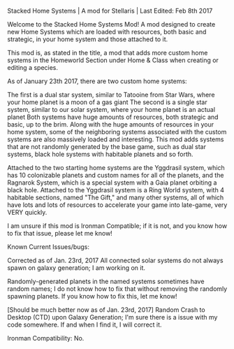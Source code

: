 Stacked Home Systems | A mod for Stellaris | Last Edited: Feb 8th 2017

Welcome to the Stacked Home Systems Mod! A mod designed to create new Home Systems which are loaded with resources, both basic and strategic, in your home system and those attached to it.

This mod is, as stated in the title, a mod that adds more custom home systems in the Homeworld Section under Home & Class when creating or editing a species.

As of January 23th 2017, there are two custom home systems:

The first is a dual star system, similar to Tatooine from Star Wars, where your home planet is a moon of a gas giant The second is a single star system, similar to our solar system, where your home planet is an actual planet Both systems have huge amounts of resources, both strategic and basic, up to the brim. Along with the huge amounts of resources in your home system, some of the neighboring systems associated with the custom systems are also massively loaded and interesting. This mod adds systems that are not randomly generated by the base game, such as dual star systems, black hole systems with habitable planets and so forth.

Attached to the two starting home systems are the Yggdrasil system, which has 10 colonizable planets and custom names for all of the planets, and the Ragnarok System, which is a special system with a Gaia planet orbiting a black hole. Attached to the Yggdrasil system is a Ring World system, with 4 habitable sections, named "The Gift," and many other systems, all of which have lots and lots of resources to accelerate your game into late-game, very VERY quickly.

I am unsure if this mod is Ironman Compatible; if it is not, and you know how to fix that issue, please let me know!

Known Current Issues/bugs:

Corrected as of Jan. 23rd, 2017 All connected solar systems do not always spawn on galaxy generation; I am working on it.

Randomly-generated planets in the named systems sometimes have random names; I do not know how to fix that without removing the randomly spawning planets. If you know how to fix this, let me know!

[Should be much better now as of Jan. 23rd, 2017] Random Crash to Desktop (CTD) upon Galaxy Generation; I'm sure there is a issue with my code somewhere. If and when I find it, I will correct it.

Ironman Compatibility: No.

